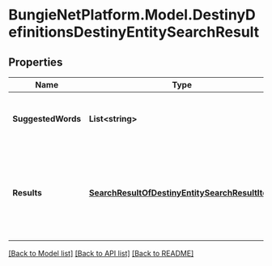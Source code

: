 # BungieNetPlatform.Model.DestinyDefinitionsDestinyEntitySearchResult
## Properties

Name | Type | Description | Notes
------------ | ------------- | ------------- | -------------
**SuggestedWords** | **List&lt;string&gt;** | A list of suggested words that might make for better search results, based on the text searched for. | [optional] 
**Results** | [**SearchResultOfDestinyEntitySearchResultItem**](SearchResultOfDestinyEntitySearchResultItem.md) | The items found that are matches/near matches for the searched-for term, sorted by something vaguely resembling \&quot;relevance\&quot;. Hopefully this will get better in the future. | [optional] 

[[Back to Model list]](../README.md#documentation-for-models) [[Back to API list]](../README.md#documentation-for-api-endpoints) [[Back to README]](../README.md)

